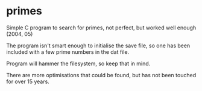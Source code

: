 # primes
Simple C program to search for primes, not perfect, but worked well enough (2004, 05)

The program isn't smart enough to initialise the save file, so one has been included with a few prime numbers in the dat file.

Program will hammer the filesystem, so keep that in mind.

There are more optimisations that could be found, but has not been touched for over 15 years.
